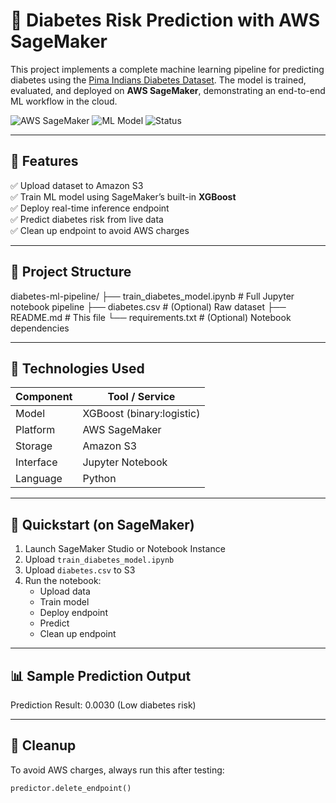 # 🧠 Diabetes Risk Prediction with AWS SageMaker

This project implements a complete machine learning pipeline for predicting diabetes using the [Pima Indians Diabetes Dataset](https://www.kaggle.com/datasets/uciml/pima-indians-diabetes-database). The model is trained, evaluated, and deployed on **AWS SageMaker**, demonstrating an end-to-end ML workflow in the cloud.

![AWS SageMaker](https://img.shields.io/badge/Built%20with-AWS%20SageMaker-orange?logo=amazon-aws)
![ML Model](https://img.shields.io/badge/Model-XGBoost-blueviolet?logo=python)
![Status](https://img.shields.io/badge/Deployment-Done-green?style=flat-square)

---

## 🔬 Features

✅ Upload dataset to Amazon S3  
✅ Train ML model using SageMaker’s built-in **XGBoost**  
✅ Deploy real-time inference endpoint  
✅ Predict diabetes risk from live data  
✅ Clean up endpoint to avoid AWS charges

---

## 📂 Project Structure

diabetes-ml-pipeline/
├── train_diabetes_model.ipynb # Full Jupyter notebook pipeline
├── diabetes.csv # (Optional) Raw dataset
├── README.md # This file
└── requirements.txt # (Optional) Notebook dependencies


---

## 🧪 Technologies Used

| Component       | Tool / Service              |
|----------------|-----------------------------|
| Model          | XGBoost (binary:logistic)   |
| Platform       | AWS SageMaker               |
| Storage        | Amazon S3                   |
| Interface      | Jupyter Notebook            |
| Language       | Python                      |

---

## 🚀 Quickstart (on SageMaker)

1. Launch SageMaker Studio or Notebook Instance
2. Upload `train_diabetes_model.ipynb`
3. Upload `diabetes.csv` to S3
4. Run the notebook:
   - Upload data
   - Train model
   - Deploy endpoint
   - Predict
   - Clean up endpoint

---

## 📊 Sample Prediction Output

Prediction Result: 0.0030 (Low diabetes risk)


---

## 🧹 Cleanup

To avoid AWS charges, always run this after testing:

```python
predictor.delete_endpoint()
